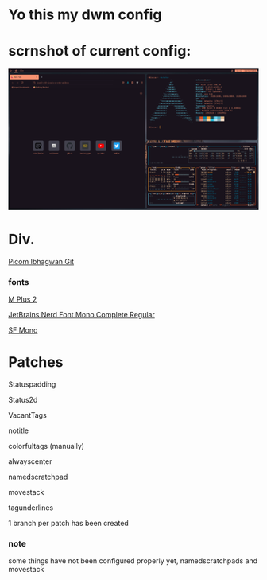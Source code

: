 # Yo this my dwm config 


# scrnshot of current config:
![image](https://github.com/0xSkrra/SoyDwm/blob/master/img/scrn.png?raw=true)

# Div.
[Picom Ibhagwan Git](https://aur.archlinux.org/packages/picom-ibhagwan-git/)

### fonts
[M Plus 2](https://fonts.google.com/specimen/M+PLUS+2)

[JetBrains Nerd Font Mono Complete Regular](https://github.com/ryanoasis/nerd-fonts/blob/master/patched-fonts/JetBrainsMono/Ligatures/Regular/complete/JetBrains%20Mono%20Regular%20Nerd%20Font%20Complete%20Mono.ttf)

[SF Mono](https://developer.apple.com/fonts/)

# Patches
Statuspadding


Status2d


VacantTags


notitle

colorfultags (manually)

alwayscenter


namedscratchpad


movestack


tagunderlines

1 branch per patch has been created
### note
some things have not been configured properly yet, namedscratchpads and movestack

